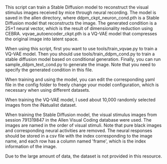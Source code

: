 This script can train a Stable Diffusion model to reconstruct the visual stimulus images received by mice through neural recording. The model is saved in the allen directory, where ddpm_ckpt_neuron_cond.pth is a Stable Diffusion model that reconstructs the image. The generated condition is a 25×1 neural vector, which is the result of dimensionality reduction using CEBRA. vqvae_autoencoder_ckpt.pth is a VQ-VAE model that compresses the original image into latent space.

When using this script, first you want to use tools/train_vqvae.py to train a VQ-VAE model. Then you should use tools/train_ddpm_cond.py to train a stable diffusion model based on conditional generation. Finally, you can run sample_ddpm_text_cond.py to generate the image. Note that you need to specify the generated condition in this file.

When training and using the model, you can edit the corresponding yaml file in the config folder to freely change your model configuration, which is necessary when using different datasets.

When training the VQ-VAE model, I used about 10,000 randomly selected images from the iNatualist dataset.

When training the Stable Diffusion model, the visual stimulus images from session 791319847 in the Allen Visual Coding database were used. The images are named in the order of visual stimuli. Note that pure black images and corresponding neural activities are removed. The neural responses should be stored in a csv file with the index corresponding to the image name, and each row has a column named 'frame', which is the index information of the image.

Due to the large amount of data, the dataset is not provided in this resource.
